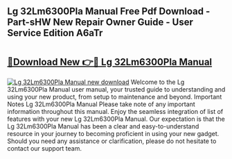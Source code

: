 ## Lg 32Lm6300Pla Manual Free Pdf Download - Part-sHW New Repair Owner Guide - User Service Edition A6aTr

# <h2><a href="http://bc99595.oget.top/?id=Lg+32Lm6300Pla+Manual">🔗Download New 👉🔴 Lg 32Lm6300Pla Manual</a></h2>

[![Lg 32Lm6300Pla Manual new download](https://i.imgur.com/5g1atiW.png)](http://bc99595.oget.top/?id=Lg+32Lm6300Pla+Manual)
Welcome to the Lg 32Lm6300Pla Manual user manual, your trusted guide to understanding and using your new product, from setup to maintenance and beyond. Important Notes Lg 32Lm6300Pla Manual Please take note of any important information throughout this manual. Enjoy the seamless integration of list of features with your new Lg 32Lm6300Pla Manual. Our expectation is that the Lg 32Lm6300Pla Manual has been a clear and easy-to-understand resource in your journey to becoming proficient in using your new gadget. Should you need any assistance or clarification, please do not hesitate to contact our support team.
